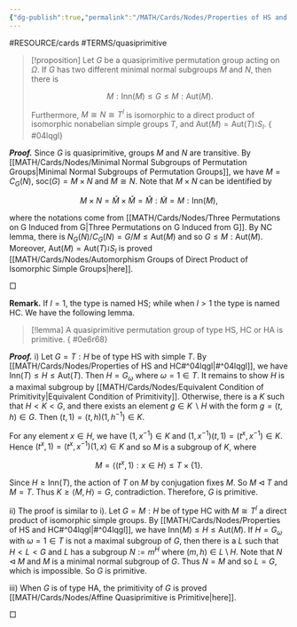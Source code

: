 ```yaml
---
{"dg-publish":true,"permalink":"/MATH/Cards/Nodes/Properties of HS and HC/","dgPassFrontmatter":true}
---
```


#RESOURCE/cards #TERMS/quasiprimitive 

> [!proposition]
> Let $G$ be a quasiprimitive permutation group acting on $\Omega$. If $G$ has two different minimal normal subgroups $M$ and $N$, then there is 
> 
> $$M{:}\mathrm{Inn}(M)\leqslant G\leqslant M{:}\mathrm{Aut}(M).$$
> 
> Furthermore, $M\cong N\cong T^l$ is isomorphic to a direct product of isomorphic nonabelian simple groups $T$, and $\mathrm{Aut}(M)=\mathrm{Aut}(T)\wr S_l$.
{ #04lqgl}


**_Proof._**
Since $G$ is quasiprimitive, groups $M$ and $N$ are transitive. By [[MATH/Cards/Nodes/Minimal Normal Subgroups of Permutation Groups\|Minimal Normal Subgroups of Permutation Groups]], we have $M=C_G(N)$, $\mathrm{soc}(G)=M\times N$ and $M\cong N$. Note that $M\times N$ can be identified by 

$$M\times N=\hat M\times \check M=\hat M{:}\tilde M=M{:}\mathrm{Inn}(M),$$

where the notations come from [[MATH/Cards/Nodes/Three Permutations on G Induced from G\|Three Permutations on G Induced from G]]. By NC lemma, there is $N_G(N)/C_G(N)=G/M\leqslant\mathrm{Aut}(M)$ and so $G\leqslant M{:}\mathrm{Aut}(M)$. Moreover, $\mathrm{Aut}(M)=\mathrm{Aut}(T)\wr S_l$ is proved [[MATH/Cards/Nodes/Automorphism Groups of Direct Product of Isomorphic Simple Groups\|here]]. 
<p align="left">□</p>

**Remark.** If $l=1$, the type is named HS; while when $l>1$ the type is named HC. We have the following lemma. 

> [!lemma]
> A quasiprimitive permutation group of type HS, HC or HA is primitive.
{ #0e6r68}


**_Proof._**
i) Let $G=T{:}H$ be of type HS with simple $T$. By [[MATH/Cards/Nodes/Properties of HS and HC#^04lqgl\|#^04lqgl]], we have $\mathrm{Inn}(T)\leqslant H\leqslant\mathrm{Aut}(T)$. Then $H=G_\omega$ where $\omega=1\in T$. It remains to show $H$ is a maximal subgroup by [[MATH/Cards/Nodes/Equivalent Condition of Primitivity\|Equivalent Condition of Primitivity]]. Otherwise, there is a $K$ such that $H<K<G$, and there exists an element $g\in K\backslash H$ with the form $g=(t,h)\in G$. Then $(t,1)=(t,h)(1,h^{-1})\in K$. 

For any element $x\in H$, we have $(1,x^{-1})\in K$ and $(1,x^{-1})(t,1)=(t^x,x^{-1})\in K$. Hence $(t^x,1)=(t^x,x^{-1})(1,x)\in K$ and so $M$ is a subgroup of $K$, where 

$$M=\langle (t^x,1):x\in H\rangle\leqslant T\times\{1\}.$$

Since $H\geqslant\mathrm{Inn}(T)$, the action of $T$ on $M$ by conjugation fixes $M$. So $M\lhd T$ and $M=T$. Thus $K\geqslant\langle M,H\rangle=G$, contradiction. Therefore, $G$ is primitive.

ii) The proof is similar to i). Let $G=M{:}H$ be of type HC with $M\cong T^l$ a direct product of isomorphic simple groups. By [[MATH/Cards/Nodes/Properties of HS and HC#^04lqgl\|#^04lqgl]], we have $\mathrm{Inn}(M)\leqslant H\leqslant\mathrm{Aut}(M)$. If $H=G_\omega$ with $\omega=1\in T$ is not a maximal subgroup of $G$, then there is a $L$ such that $H<L<G$ and $L$ has a subgroup $N:=m^H$ where $(m,h)\in L\setminus H$. Note that $N\lhd M$ and $M$ is a minimal normal subgroup of $G$. Thus $N=M$ and so $L=G$, which is impossible. So $G$ is primitive.

iii) When $G$ is of type HA, the primitivity of $G$ is proved [[MATH/Cards/Nodes/Affine Quasiprimitive is Primitive\|here]].
<p align="left">□</p>
